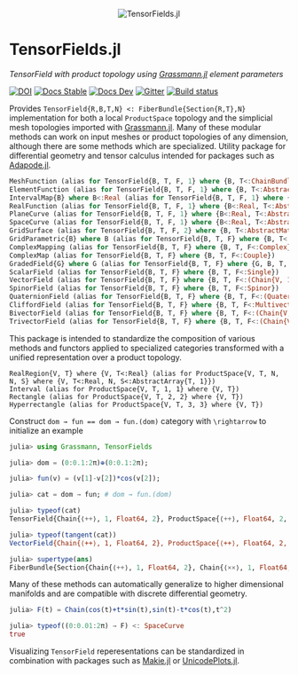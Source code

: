 <p align="center">
  <img src="./docs/src/assets/logo.png" alt="TensorFields.jl"/>
</p>

# TensorFields.jl

*TensorField with product topology using [Grassmann.jl](https://github.com/chakravala/Grassmann.jl) element parameters*

[![DOI](https://zenodo.org/badge/223493781.svg)](https://zenodo.org/badge/latestdoi/223493781)
[![Docs Stable](https://img.shields.io/badge/docs-stable-blue.svg)](https://grassmann.crucialflow.com/stable)
[![Docs Dev](https://img.shields.io/badge/docs-dev-blue.svg)](https://grassmann.crucialflow.com/dev)
[![Gitter](https://badges.gitter.im/Grassmann-jl/community.svg)](https://gitter.im/Grassmann-jl/community?utm_source=badge&utm_medium=badge&utm_campaign=pr-badge)
[![Build status](https://ci.appveyor.com/api/projects/status/oxi2qutlsaytloap?svg=true)](https://ci.appveyor.com/project/chakravala/tensorfields-jl)

Provides `TensorField{R,B,T,N} <: FiberBundle{Section{R,T},N}` implementation for both a local `ProductSpace` topology and the simplicial mesh topologies imported with [Grassmann.jl](https://github.com/chakravala/Grassmann.jl).
Many of these modular methods can work on input meshes or product topologies of any dimension, although there are some methods which are specialized.
Utility package for differential geometry and tensor calculus intended for packages such as [Adapode.jl](https://github.com/chakravala/Adapode.jl).

```Julia
MeshFunction (alias for TensorField{B, T, F, 1} where {B, T<:ChainBundle, F<:Real})
ElementFunction (alias for TensorField{B, T, F, 1} where {B, T<:AbstractVector{B}, F<:Real})
IntervalMap{B} where B<:Real (alias for TensorField{B, T, F, 1} where {B<:Real, T<:AbstractArray{B, 1}, F})
RealFunction (alias for TensorField{B, T, F, 1} where {B<:Real, T<:AbstractVector{B}, F<:Union{Real, Single, Chain{V, G, <:Real, 1} where {V, G}}})
PlaneCurve (alias for TensorField{B, T, F, 1} where {B<:Real, T<:AbstractVector{B}, F<:(Chain{V, G, Q, 2} where {V, G, Q})})
SpaceCurve (alias for TensorField{B, T, F, 1} where {B<:Real, T<:AbstractVector{B}, F<:(Chain{V, G, Q, 3} where {V, G, Q})})
GridSurface (alias for TensorField{B, T, F, 2} where {B, T<:AbstractMatrix{B}, F<:Real})
GridParametric{B} where B (alias for TensorField{B, T, F} where {B, T<:(AbstractArray{B}), F<:Real})
ComplexMapping (alias for TensorField{B, T, F} where {B, T, F<:Complex})
ComplexMap (alias for TensorField{B, T, F} where {B, T, F<:Couple})
GradedField{G} where G (alias for TensorField{B, T, F} where {G, B, T, F<:(Chain{V, G} where V)})
ScalarField (alias for TensorField{B, T, F} where {B, T, F<:Single})
VectorField (alias for TensorField{B, T, F} where {B, T, F<:(Chain{V, 1} where V)})
SpinorField (alias for TensorField{B, T, F} where {B, T, F<:Spinor})
QuaternionField (alias for TensorField{B, T, F} where {B, T, F<:(Quaternion)})
CliffordField (alias for TensorField{B, T, F} where {B, T, F<:Multivector})
BivectorField (alias for TensorField{B, T, F} where {B, T, F<:(Chain{V, 2} where V)})
TrivectorField (alias for TensorField{B, T, F} where {B, T, F<:(Chain{V, 3} where V)})
```
This package is intended to standardize the composition of various methods and functors applied to specialized categories transformed with a unified representation over a product topology.
```
RealRegion{V, T} where {V, T<:Real} (alias for ProductSpace{V, T, N, N, S} where {V, T<:Real, N, S<:AbstractArray{T, 1}})
Interval (alias for ProductSpace{V, T, 1, 1} where {V, T})
Rectangle (alias for ProductSpace{V, T, 2, 2} where {V, T})
Hyperrectangle (alias for ProductSpace{V, T, 3, 3} where {V, T})
```

Construct `dom → fun == dom → fun.(dom)` category with `\rightarrow` to initialize an example
```julia
julia> using Grassmann, TensorFields

julia> dom = (0:0.1:2π)⊕(0:0.1:2π);

julia> fun(v) = (v[1]-v[2])*cos(v[2]);

julia> cat = dom → fun; # dom → fun.(dom)

julia> typeof(cat)
TensorField{Chain{⟨++⟩, 1, Float64, 2}, ProductSpace{⟨++⟩, Float64, 2, 2, StepRangeLen{Float64, Base.TwicePrecision{Float64}, Base.TwicePrecision{Float64}, Int64}}, Float64, 2}

julia> typeof(tangent(cat))
VectorField{Chain{⟨++⟩, 1, Float64, 2}, ProductSpace{⟨++⟩, Float64, 2, 2, StepRangeLen{Float64, TwicePrecision{Float64}, TwicePrecision{Float64}, Int64}}, Chain{⟨××⟩, 1, Float64, 2}, 2} (alias for TensorField{Chain{⟨++⟩, 1, Float64, 2}, ProductSpace{⟨++⟩, Float64, 2, 2, StepRangeLen{Float64, Base.TwicePrecision{Float64}, Base.TwicePrecision{Float64}, Int64}}, Chain{⟨××⟩, 1, Float64, 2}, 2})

julia> supertype(ans)
FiberBundle{Section{Chain{⟨++⟩, 1, Float64, 2}, Chain{⟨××⟩, 1, Float64, 2}}, 2}
```
Many of these methods can automatically generalize to higher dimensional manifolds and are compatible with discrete differential geometry.
```Julia
julia> F(t) = Chain(cos(t)+t*sin(t),sin(t)-t*cos(t),t^2)

julia> typeof((0:0.01:2π) → F) <: SpaceCurve
true
```
Visualizing `TensorField` reperesentations can be standardized in combination with packages such as [Makie.jl](https://github.com/MakieOrg/Makie.jl) or [UnicodePlots.jl](https://github.com/JuliaPlots/UnicodePlots.jl).
